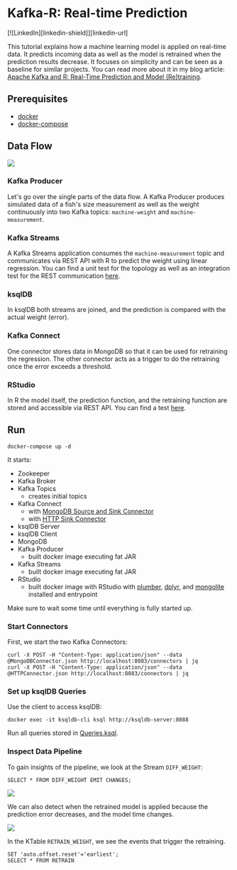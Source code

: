 # Kafka-R: Real-time Prediction

[![LinkedIn][linkedin-shield]][linkedin-url]

This tutorial explains how a machine learning model is applied on real-time data.
It predicts incoming data as well as the model is retrained when the prediction results decrease.
It focuses on simplicity and can be seen as a baseline for similar projects.
You can read more about it in my blog article:
[Apache Kafka and R: Real-Time Prediction and Model (Re)training](https://www.confluent.io/blog/how-baader-built-a-predictive-analytics-machine-learning-system-with-kafka-and-rstudio/).


## Prerequisites

* [docker](https://docs.docker.com/get-docker/)
* [docker-compose](https://docs.docker.com/compose/install/)

## Data Flow

![](image.png)

### Kafka Producer
Let's go over the single parts of the data flow. A Kafka Producer produces simulated data of a fish's size measurement
as well as the weight continuously into two Kafka topics: `machine-weight` and `machine-measurement`.

### Kafka Streams
A Kafka Streams application consumes the `machine-measurement` topic and communicates via REST API with R
to predict the weight using linear regression. You can find a unit test for the
topology as well as an integration test for the REST communication [here](KafkaStreams/src/test/kotlin).

### ksqlDB
In ksqlDB both streams are joined, and the prediction is compared with the actual weight (error).

### Kafka Connect
One connector stores data in MongoDB so that it can be used for retraining the regression. 
The other connector acts as a trigger to do the retraining once the error exceeds a threshold.

### RStudio
In R the model itself, the prediction function, and the retraining function are stored and accessible via REST API.
You can find a test [here](R/test).


## Run
```
docker-compose up -d
```

It starts:
* Zookeeper
* Kafka Broker
* Kafka Topics
    * creates initial topics
* Kafka Connect
    * with [MongoDB Source and Sink Connector](https://www.confluent.io/hub/mongodb/kafka-connect-mongodb)
    * with [HTTP Sink Connector](https://www.confluent.io/hub/confluentinc/kafka-connect-http)
* ksqlDB Server
* ksqlDB Client 
* MongoDB  
* Kafka Producer
    * built docker image executing fat JAR
* Kafka Streams
    * built docker image executing fat JAR
* RStudio
    * built docker image with RStudio with [plumber](https://cran.r-project.org/web/packages/plumber/plumber.pdf), [dplyr](https://cran.r-project.org/web/packages/dplyr/dplyr.pdf), and [mongolite](https://cran.r-project.org/web/packages/mongolite/mongolite.pdf) installed and entrypoint

Make sure to wait some time until everything is fully started up.

### Start Connectors
First, we start the two Kafka Connectors:
```
curl -X POST -H "Content-Type: application/json" --data @MongoDBConnector.json http://localhost:8083/connectors | jq
curl -X POST -H "Content-Type: application/json" --data @HTTPConnector.json http://localhost:8083/connectors | jq
```

### Set up ksqlDB Queries
Use the client to access ksqlDB:
```
docker exec -it ksqldb-cli ksql http://ksqldb-server:8088
```
Run all queries stored in [Queries.ksql](KsqlDB/Queries.ksql).

### Inspect Data Pipeline
To gain insights of the pipeline, we look at the Stream `DIFF_WEIGHT`:
```
SELECT * FROM DIFF_WEIGHT EMIT CHANGES;
```

![](ksqlDB.gif)

We can also detect when the retrained model is applied because the prediction error
decreases, and the model time changes.

![](ksqlDB-retraining.png)


In the KTable `RETRAIN_WEIGHT`, we see the events that trigger the retraining.
```
SET 'auto.offset.reset'='earliest';
SELECT * FROM RETRAIN